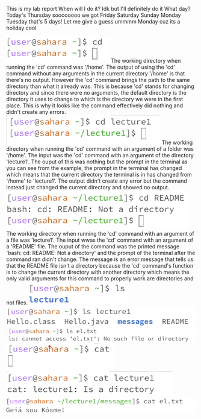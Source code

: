 This is my lab report
When will I do it?
Idk but I'll definitely do it
What day?
Today's Thursday
soooooooo
we got
Friday
Saturday
Sunday
Monday
Tuesday
that's 5 days!
Let me give a guess
ummmm
Monday
cuz its a holiday
cool

![Image](cdwnoarg.png)
The working directory when running the 'cd' command was '/home'. The output of using the 'cd' command without any arguments in the current directory '/home' is that there's no output. However the 'cd' command brings the path to the same directory than what it already was. This is because 'cd' stands for changing directory and since there were no arguments, the default directory is the directory it uses to change to which is the directory we were in the first place. This is why it looks like the command effectively did nothing and didn't create any errors.
![Image](cdwitharg.png)
The working directory when running the 'cd' command with an argument of a folder was '/home'. The input was the 'cd' command with an argument of the directory 'lecture1'. The ouput of this was nothing but the prompt in the terminal as you can see from the example, the prompt in the terminal has changed which means that the current directory the terminal is in has changed from '/home' to 'lecture1'. The output didn't create any error but the command instead just changed the current directory and showed no output.
![Image](cdwithfile.png)
The working directory when running the 'cd' command with an argument of a file was 'lecture1'. The input wwas the 'cd' command with an argument of a 'README' file. The ouput of the command was the printed message 'bash: cd: README: Not a directory' and the prompt of the terminal after the command ran didn't change. The message is an error message that tells us that the README file isn't a directory because the 'cd' command's function is to change the current directory with another directory which means the only valid arguments for this command to properly work are directories and not files.
![Image](lswnoarg.png)
![Image](lswfolder.png)
![Image](lswfile.png)
![Image](catwnoarg.png)
![Image](catwfolder.png)
![Image](catwithfile.png)

